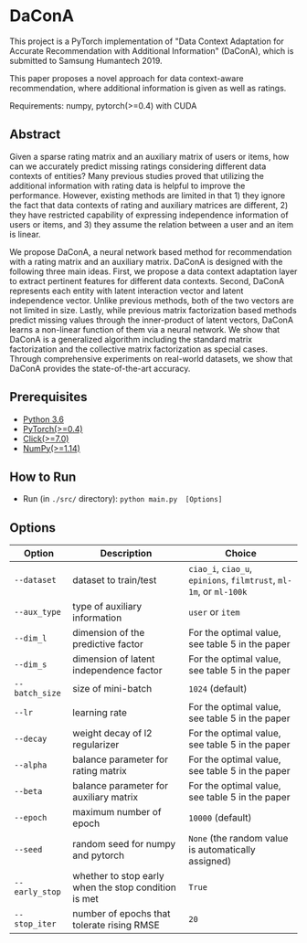 # DaConA
This project is a PyTorch implementation of "Data Context Adaptation for Accurate Recommendation with Additional Information" (DaConA), which is submitted to Samsung Humantech 2019.

This paper proposes a novel approach for data context-aware recommendation, where additional information is given as well as ratings.

Requirements: numpy, pytorch(>=0.4) with CUDA

## Abstract
Given a sparse rating matrix and an auxiliary matrix of users or items, how can we accurately predict missing ratings considering different data contexts of entities? Many previous studies proved that utilizing the additional information with rating data is helpful to improve the performance. However, existing methods are limited in that 1) they ignore the fact that data contexts of rating and auxiliary matrices are different, 2) they have restricted capability of expressing independence information of users or items, and 3) they assume the relation between a user and an item is linear.

We propose DaConA, a neural network based method for recommendation with a rating matrix and an auxiliary matrix. DaConA is designed with the following three main ideas. First, we propose a data context adaptation layer to extract pertinent features for different data contexts. Second, DaConA represents each entity with latent interaction vector and latent independence vector. Unlike previous methods, both of the two vectors are not limited in size. Lastly, while previous matrix factorization based methods predict missing values through the inner-product of latent vectors, DaConA learns a non-linear function of them via a neural network. We show that DaConA is a generalized algorithm including the standard matrix factorization and the collective matrix factorization as special cases. Through comprehensive experiments on real-world datasets, we show that DaConA provides the state-of-the-art accuracy. 

## Prerequisites 
- [Python 3.6](https://www.python.org/downloads/release/python-360/)
- [PyTorch(>=0.4)](https://pytorch.org)
- [Click(>=7.0)](https://click.palletsprojects.com)
- [NumPy(>=1.14)](https://numpy.org)

## How to Run
  - Run (in `./src/` directory): `python main.py  [Options]`

## Options

| Option  | Description | Choice  |
| ------  | ----------- | ------  |
|`--dataset` | dataset to train/test | `ciao_i`, `ciao_u`, `epinions`, `filmtrust`, `ml-1m`, or `ml-100k`|
|`--aux_type` | type of auxiliary information | `user` or `item`|
|`--dim_l` | dimension of the predictive factor | For the optimal value, see table 5 in the paper|
|`--dim_s` | dimension of latent independence factor | For the optimal value, see table 5 in the paper|
|`--batch_size` | size of mini-batch | `1024` (default)|
|`--lr` | learning rate | For the optimal value, see table 5 in the paper|
|`--decay` | weight decay of l2 regularizer | For the optimal value, see table 5 in the paper|
|`--alpha` | balance parameter for rating matrix | For the optimal value, see table 5 in the paper|
|`--beta` | balance parameter for auxiliary matrix | For the optimal value, see table 5 in the paper|
|`--epoch` | maximum number of epoch | `10000` (default)|
|`--seed` | random seed for numpy and pytorch | `None` (the random value is automatically assigned)|
|`--early_stop` | whether to stop early when the stop condition is met | `True`|
|`--stop_iter` | number of epochs that tolerate rising RMSE | `20`|
